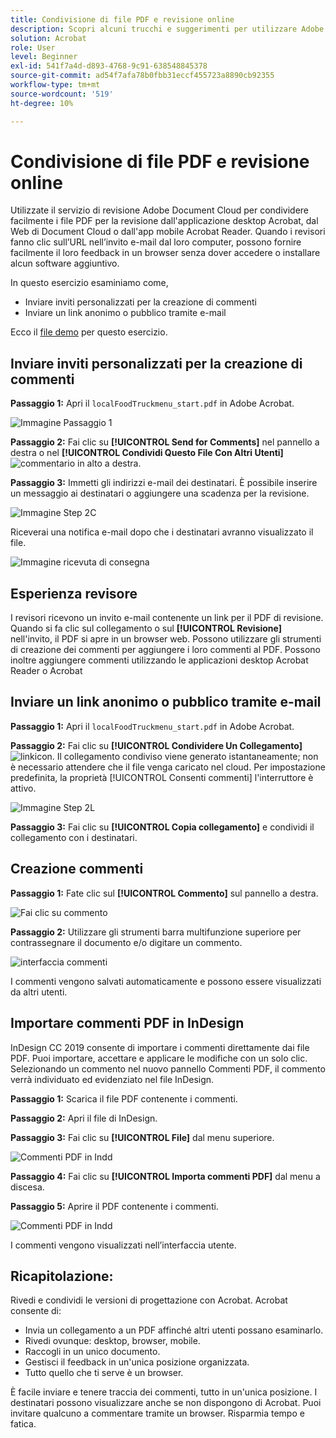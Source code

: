 ```yaml
---
title: Condivisione di file PDF e revisione online
description: Scopri alcuni trucchi e suggerimenti per utilizzare Adobe Document Cloud
solution: Acrobat
role: User
level: Beginner
exl-id: 541f7a4d-d893-4768-9c91-638548845378
source-git-commit: ad54f7afa78b0fbb31eccf455723a8890cb92355
workflow-type: tm+mt
source-wordcount: '519'
ht-degree: 10%

---
```


# Condivisione di file PDF e revisione online

Utilizzate il servizio di revisione Adobe Document Cloud per condividere facilmente i file PDF per la revisione dall&#39;applicazione desktop Acrobat, dal Web di Document Cloud o dall&#39;app mobile Acrobat Reader. Quando i revisori fanno clic sull’URL nell’invito e-mail dal loro computer, possono fornire facilmente il loro feedback in un browser senza dover accedere o installare alcun software aggiuntivo.

In questo esercizio esaminiamo come,

* Inviare inviti personalizzati per la creazione di commenti
* Inviare un link anonimo o pubblico tramite e-mail

Ecco il [file demo](assets/01_Review.zip) per questo esercizio.

## Inviare inviti personalizzati per la creazione di commenti

**Passaggio 1:** Apri il `localFoodTruckmenu_start.pdf` in Adobe Acrobat.

![Immagine Passaggio 1](assets/Step1.png)

**Passaggio 2:** Fai clic su **[!UICONTROL Send for Comments]** nel pannello a destra o nel **[!UICONTROL Condividi Questo File Con Altri Utenti]** ![commentario](assets/sendforcommentsicon.png)  in alto a destra.

**Passaggio 3:** Immetti gli indirizzi e-mail dei destinatari. È possibile inserire un messaggio ai destinatari o aggiungere una scadenza per la revisione.

![Immagine Step 2C](assets/Step2C.png)

Riceverai una notifica e-mail dopo che i destinatari avranno visualizzato il file.

![Immagine ricevuta di consegna](assets/deliveryReceipt_Track.png)

## Esperienza revisore

I revisori ricevono un invito e-mail contenente un link per il PDF di revisione. Quando si fa clic sul collegamento o sul **[!UICONTROL Revisione]** nell&#39;invito, il PDF si apre in un browser web. Possono utilizzare gli strumenti di creazione dei commenti per aggiungere i loro commenti al PDF. Possono inoltre aggiungere commenti utilizzando le applicazioni desktop Acrobat Reader o Acrobat 

## Inviare un link anonimo o pubblico tramite e-mail

**Passaggio 1:** Apri il `localFoodTruckmenu_start.pdf` in Adobe Acrobat.

**Passaggio 2:** Fai clic su **[!UICONTROL Condividere Un Collegamento]** ![linkicon](assets/sendlinkicon.png). Il collegamento condiviso viene generato istantaneamente; non è necessario attendere che il file venga caricato nel cloud. Per impostazione predefinita, la proprietà [!UICONTROL Consenti commenti] l&#39;interruttore è attivo.

![Immagine Step 2L](assets/Step2L.png)

**Passaggio 3:** Fai clic su **[!UICONTROL Copia collegamento]** e condividi il collegamento con i destinatari.

## Creazione commenti

**Passaggio 1:** Fate clic sul **[!UICONTROL Commento]** sul pannello a destra.

![Fai clic su commento](assets/Cselect.jpg)

**Passaggio 2:** Utilizzare gli strumenti barra multifunzione superiore per contrassegnare il documento e/o digitare un commento.

![interfaccia commenti](assets/commentsui.png)

I commenti vengono salvati automaticamente e possono essere visualizzati da altri utenti.

## Importare commenti PDF in InDesign

InDesign CC 2019 consente di importare i commenti direttamente dai file PDF. Puoi importare, accettare e applicare le modifiche con un solo clic. Selezionando un commento nel nuovo pannello Commenti PDF, il commento verrà individuato ed evidenziato nel file InDesign.

**Passaggio 1:** Scarica il file PDF contenente i commenti.

**Passaggio 2:** Apri il file di InDesign.

**Passaggio 3:** Fai clic su **[!UICONTROL File]** dal menu superiore.

![Commenti PDF in Indd](assets/inddpdf.png)

**Passaggio 4:** Fai clic su **[!UICONTROL Importa commenti PDF]** dal menu a discesa.

**Passaggio 5:** Aprire il PDF contenente i commenti.

![Commenti PDF in Indd](assets/inddpdfshown.png)

I commenti vengono visualizzati nell’interfaccia utente.

## Ricapitolazione:

Rivedi e condividi le versioni di progettazione con Acrobat. Acrobat consente di:

* Invia un collegamento a un PDF affinché altri utenti possano esaminarlo.
* Rivedi ovunque: desktop, browser, mobile.
* Raccogli in un unico documento.
* Gestisci il feedback in un&#39;unica posizione organizzata.
* Tutto quello che ti serve è un browser.

È facile inviare e tenere traccia dei commenti, tutto in un&#39;unica posizione. I destinatari possono visualizzare anche se non dispongono di Acrobat. Puoi invitare qualcuno a commentare tramite un browser. Risparmia tempo e fatica.
